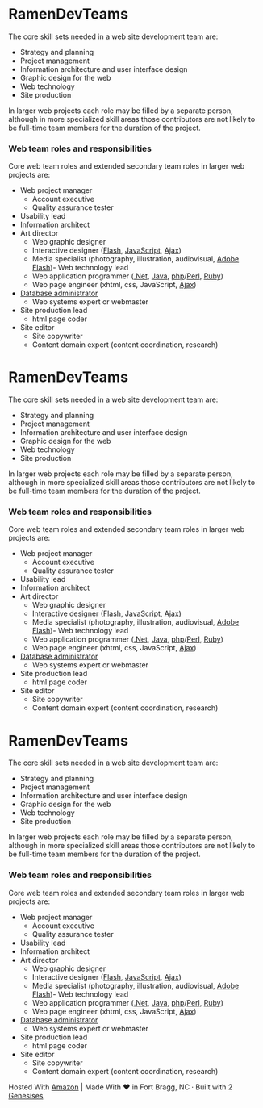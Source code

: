 # RamenDevTeams

The core skill sets needed in a web site development team are:

- Strategy and planning
- Project management
- Information architecture and user interface design
- Graphic design for the web
- Web technology
- Site production

In larger web projects each role may be filled by a separate person, although in more specialized skill areas those contributors are not likely to be full-time team members for the duration of the project.

### Web team roles and responsibilities

Core web team roles and extended secondary team roles in larger web projects are:

- Web project manager
	- Account executive
	- Quality assurance tester
- Usability lead
- Information architect
- Art director
  - Web graphic designer
  - Interactive designer ([Flash](https://en.wikipedia.org/wiki/Adobe_Flash), [JavaScript](https://www.javascript.com/), [Ajax](https://en.wikipedia.org/wiki/Ajax_(programming)))
  - Media specialist (photography, illustration, audiovisual, [Adobe Flash](hhttp://en.wikipedia.org/wiki/Adobe_Flash))-  Web technology lead
  - Web application programmer ([.Net](http://en.wikipedia.org/wiki/Microsoft_.NET_Framework), [Java](http://en.wikipedia.org/wiki/Java_(programming_language)), [php](http://en.wikipedia.org/wiki/Php)/[Perl](http://en.wikipedia.org/wiki/PERL), [Ruby](http://en.wikipedia.org/wiki/Ruby_on_Rails))
  - Web page engineer (xhtml, css, JavaScript, [Ajax](http://en.wikipedia.org/wiki/Ajax_(programming)))
- [Database administrator](http://en.wikipedia.org/wiki/Database_administrator)
  - Web systems expert or webmaster
- Site production lead
  - html page coder
- Site editor
  - Site copywriter
  - Content domain expert (content coordination, research)

# RamenDevTeams

The core skill sets needed in a web site development team are:

- Strategy and planning
- Project management
- Information architecture and user interface design
- Graphic design for the web
- Web technology
- Site production

In larger web projects each role may be filled by a separate person, although in more specialized skill areas those contributors are not likely to be full-time team members for the duration of the project.

### Web team roles and responsibilities

Core web team roles and extended secondary team roles in larger web projects are:

- Web project manager
	- Account executive
	- Quality assurance tester
- Usability lead
- Information architect
- Art director
  - Web graphic designer
  - Interactive designer ([Flash](https://en.wikipedia.org/wiki/Adobe_Flash), [JavaScript](https://www.javascript.com/), [Ajax](https://en.wikipedia.org/wiki/Ajax_(programming)))
  - Media specialist (photography, illustration, audiovisual, [Adobe Flash](hhttp://en.wikipedia.org/wiki/Adobe_Flash))-  Web technology lead
  - Web application programmer ([.Net](http://en.wikipedia.org/wiki/Microsoft_.NET_Framework), [Java](http://en.wikipedia.org/wiki/Java_(programming_language)), [php](http://en.wikipedia.org/wiki/Php)/[Perl](http://en.wikipedia.org/wiki/PERL), [Ruby](http://en.wikipedia.org/wiki/Ruby_on_Rails))
  - Web page engineer (xhtml, css, JavaScript, [Ajax](http://en.wikipedia.org/wiki/Ajax_(programming)))
- [Database administrator](http://en.wikipedia.org/wiki/Database_administrator)
  - Web systems expert or webmaster
- Site production lead
  - html page coder
- Site editor
  - Site copywriter
  - Content domain expert (content coordination, research)



# RamenDevTeams

The core skill sets needed in a web site development team are:

- Strategy and planning
- Project management
- Information architecture and user interface design
- Graphic design for the web
- Web technology
- Site production

In larger web projects each role may be filled by a separate person, although in more specialized skill areas those contributors are not likely to be full-time team members for the duration of the project.

### Web team roles and responsibilities

Core web team roles and extended secondary team roles in larger web projects are:

- Web project manager
	- Account executive
	- Quality assurance tester
- Usability lead
- Information architect
- Art director
  - Web graphic designer
  - Interactive designer ([Flash](https://en.wikipedia.org/wiki/Adobe_Flash), [JavaScript](https://www.javascript.com/), [Ajax](https://en.wikipedia.org/wiki/Ajax_(programming)))
  - Media specialist (photography, illustration, audiovisual, [Adobe Flash](hhttp://en.wikipedia.org/wiki/Adobe_Flash))-  Web technology lead
  - Web application programmer ([.Net](http://en.wikipedia.org/wiki/Microsoft_.NET_Framework), [Java](http://en.wikipedia.org/wiki/Java_(programming_language)), [php](http://en.wikipedia.org/wiki/Php)/[Perl](http://en.wikipedia.org/wiki/PERL), [Ruby](http://en.wikipedia.org/wiki/Ruby_on_Rails))
  - Web page engineer (xhtml, css, JavaScript, [Ajax](http://en.wikipedia.org/wiki/Ajax_(programming)))
- [Database administrator](http://en.wikipedia.org/wiki/Database_administrator)
  - Web systems expert or webmaster
- Site production lead
  - html page coder
- Site editor
  - Site copywriter
  - Content domain expert (content coordination, research)



Hosted With [Amazon](https://aws.amazon.com/documentation/s3/) | Made With ❤ in Fort Bragg, NC · Built with 2  [Genesises](https://github.com/orgs/RamenCoders/people)

